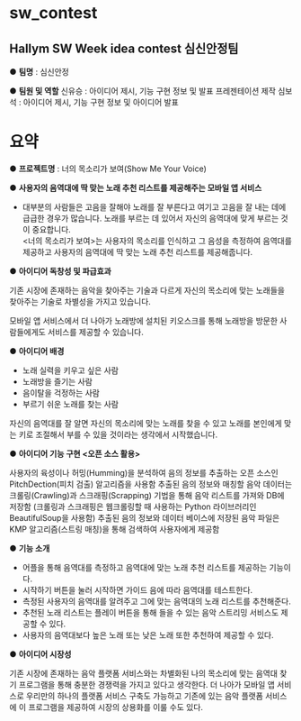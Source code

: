 # sw_contest

## Hallym SW Week idea contest 심신안정팀


● **팀명** : 심신안정

● **팀원 및 역할**
   신유승 : 아이디어 제시, 기능 구현 정보 및 발표 프레젠테이션 제작 
   심보석 : 아이디어 제시, 기능 구현 정보 및 아이디어 발표
 

# 요약

● **프로젝트명** : 너의 목소리가 보여(Show Me Your Voice)

● **사용자의 음역대에 딱 맞는 노래 추천 리스트를 제공해주는 모바일 앱 서비스**

   - 대부분의 사람들은 고음을 잘해야 노래를 잘 부른다고 여기고 고음을 잘 내는 데에 급급한 경우가 많습니다.
     노래를 부르는 데 있어서 자신의 음역대에 맞게 부르는 것이 중요합니다.\
     <너의 목소리가 보여>는 사용자의 목소리를 인식하고 그 음성을 측정하여 음역대를 제공하고 사용자의 음역대에
     딱 맞는 노래 추천 리스트를 제공해줍니다.
     
     
● **아이디어 독창성 및 파급효과**

  기존 시장에 존재하는 음악을 찾아주는 기술과 다르게 자신의 목소리에 맞는 노래들을 찾아주는 기술로
  차별성을 가지고 있습니다.
  
  모바일 앱 서비스에서 더 나아가 노래방에 설치된 키오스크를 통해 노래방을 방문한 사람들에게도 서비스를
  제공할 수 있습니다.
  
  
  
● **아이디어 배경**

- 노래 실력을 키우고 싶은 사람
- 노래방을 즐기는 사람
- 음이탈을 걱정하는 사람
- 부르기 쉬운 노래를 찾는 사람

자신의 음역대를 잘 알면 자신의 목소리에 맞는 노래를 찾을 수 있고 노래를 본인에게 맞는 키로 조절해서 부를 수 
있을 것이라는 생각에서 시작했습니다.



● **아이디어 기능 구현 <오픈 소스 활용>**

사용자의 육성이나 허밍(Humming)을 분석하여 음의 정보를 추출하는 오픈 소스인 PitchDection(피치 검출) 알고리즘을 사용함
추출된 음의 정보와 매칭할 음악 데이터는 크롤링(Crawling)과 스크래핑(Scrapping) 기법을 통해 음악 리스트를 가져와 DB에 저장함 
(크롤링과 스크래핑은 웹크롤링할 때 사용하는 Python 라이브러리인 BeautifulSoup을 사용함)
추출된 음의 정보와 데이터 베이스에 저장된 음악 파일은 KMP 알고리즘(스트링 매칭)을 통해 검색하여 사용자에게 제공함


● **기능 소개**

  - 어플을 통해 음역대를 측정하고 음역대에 맞는 노래 추천 리스트를 제공하는 기능이다.
  - 시작하기 버튼을 눌러 시작하면 가이드 음에 따라 음역대를 테스트한다.
  - 측정된 사용자의 음역대를 알려주고 그에 맞는 음역대의 노래 리스트를 추천해준다.
  - 추천된 노래 리스트는 플레이 버튼을 통해 들을 수 있는 음악 스트리밍 서비스도 제공할 수 있다.
  - 사용자의 음역대보다 높은 노래 또는 낮은 노래 또한 추천하여 제공할 수 있다.



● **아이디어 시장성**

기존 시장에 존재하는 음악 플랫폼 서비스와는 차별화된 나의 목소리에 맞는 음역대 찾기 프로그램을 통해 충분한 경쟁력을 가지고 있다고 생각한다. 더 나아가 모바일 앱 서비스로 우리만의 하나의 플랫폼 서비스 구축도 가능하고 기존에 있는 음악 플랫폼 서비스에 이 프로그램을 제공하여 시장의 상용화를 이룰 수도 있다.




  
